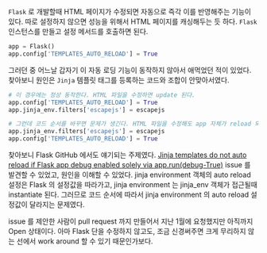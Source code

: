 `Flask` 로 개발할때 HTML 페이지가 수정되면 자동으로 즉각 이를 반영해주는 기능이 있다. 따로 설정하지 않으면 성능을 위해서 HTML 페이지를 캐싱해두는 듯 하다. `Flask` 인스턴스를 만들고 설정 메서드를 호출하면 된다.

```python
app = Flask()
app.config['TEMPLATES_AUTO_RELOAD'] = True
```

그러던 중 어느날 갑자기 이 자동 로딩 기능이 동작하지 않아서 애먹었던 적이 있었다. 찾아보니 원인은 `Jinja` 템플릿 태그를 등록하는 코드와 조합이 안맞아서였다.

```python
# 이 경우에는 정상 동작한다. HTML 파일을 수정하면 update 된다.
app.config['TEMPLATES_AUTO_RELOAD'] = True
app.jinja_env.filters['escapejs'] = escapejs

# 그런데 코드 순서를 바꾸면 문제가 생긴다. HTML 파일을 수정해도 app 자체가 reload 되기전까지 update 되지 않는다.
app.jinja_env.filters['escapejs'] = escapejs
app.config['TEMPLATES_AUTO_RELOAD'] = True 
```

찾아보니 Flask GitHub 에서도 얘기되는 주제였다. [Jinja templates do not auto reload if Flask app debug enabled solely via app.run(debug-True)](https://github.com/pallets/flask/issues/1907) issue 를 발견할 수 있었고, 원인을 이해할 수 있었다. jinja environment 객체의 auto reload 설정은 Flask 의 설정값을 따라가고, jinja environment 는 jinja_env 객체가 접근될때 instantiate 된다. 그러므로 코드 순서에 따라서 jinja environment 의 auto reload 설정값이 달라지는 문제였다.

issue 를 제안한 사람이 pull request 까지 만들어서 지난 1월에 요청했지만 아직까지 Open 상태이다. 아마 Flask 단을 수정하지 않고도, 조금 신경써주면 크게 무리하지 않는 선에서 work around 할 수 있기 때문인가보다. 